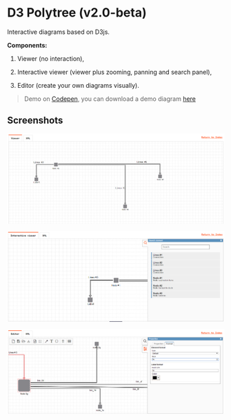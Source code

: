 # D3 Polytree (v2.0-beta)

Interactive diagrams based on D3js.

**Components:**

1. Viewer (no interaction),

2. Interactive viewer (viewer plus zooming, panning and search panel),

3. Editor (create your own diagrams visually).

> Demo on [Codepen](https://codepen.io/davcs86/project/full/DvPMzX), you can download a demo diagram [here](/docs/demoDiagram.pfdn?raw=true "Viewer")

## Screenshots

![Viewer](/docs/imgs/4.png?raw=true "Viewer")

![Interactive viewer](/docs/imgs/5.png?raw=true "Interactive viewer")

![Editor](/docs/imgs/6.png?raw=true "Editor")
